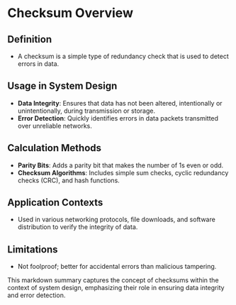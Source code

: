 # Checksum Overview

## Definition
- A checksum is a simple type of redundancy check that is used to detect errors in data.

## Usage in System Design
- **Data Integrity**: Ensures that data has not been altered, intentionally or unintentionally, during transmission or storage.
- **Error Detection**: Quickly identifies errors in data packets transmitted over unreliable networks.

## Calculation Methods
- **Parity Bits**: Adds a parity bit that makes the number of 1s even or odd.
- **Checksum Algorithms**: Includes simple sum checks, cyclic redundancy checks (CRC), and hash functions.

## Application Contexts
- Used in various networking protocols, file downloads, and software distribution to verify the integrity of data.

## Limitations
- Not foolproof; better for accidental errors than malicious tampering.

This markdown summary captures the concept of checksums within the context of system design, emphasizing their role in ensuring data integrity and error detection.
